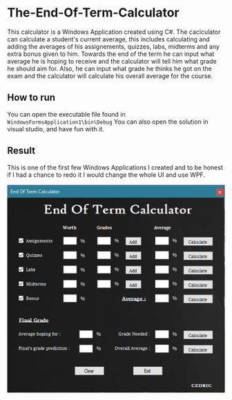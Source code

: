 # The-End-Of-Term-Calculator

This calculator is a Windows Application created using C#. The caclculator can calculate a student's current average, this includes calculating and adding the averages of his assignements, quizzes, labs, midterms and any extra bonus given to him. Towards the end of the term he can input what average he is hoping to receive and the calculator will tell him what grade he should aim for. Also, he can input what grade he thinks he got on the exam and the calculator will calculate his overall average for the course.

## How to run

You can open the executable file found in `WindowsFormsApplication1\bin\Debug`
You can also open the solution in visual studio, and have fun with it. 

## Result

This is one of the first few Windows Applications I created and to be honest if I had a chance to redo it I would change the whole UI and use WPF.

![Alt text](/WindowsFormsApplication1/Screenshot.png?raw=true "Optional Title")


